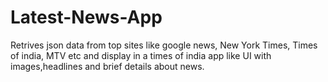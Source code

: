# Latest-News-App
Retrives json data from top sites like google news, New York Times, Times of india, MTV etc and display in a times of india app like UI with images,headlines and brief details about news.

